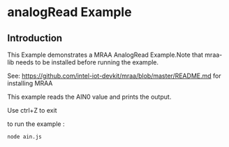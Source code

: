# analogRead Example

## Introduction 

This Example demonstrates a MRAA AnalogRead Example.Note that mraa-lib needs to be installed before running the example.

See: https://github.com/intel-iot-devkit/mraa/blob/master/README.md for installing MRAA

This example reads the AIN0 value and prints the output. 

Use ctrl+Z to exit

to run the example :

```
node ain.js
```


